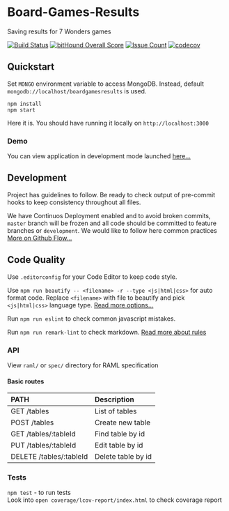 # Board-Games-Results

Saving results for 7 Wonders games

[![Build Status](https://travis-ci.org/GorlifSense/Board-Games-Results.svg?branch=master)](https://travis-ci.org/GorlifSense/Board-Games-Results)
[![bitHound Overall Score](https://www.bithound.io/github/GorlifSense/Board-Games-Results/badges/score.svg)](https://www.bithound.io/github/GorlifSense/Board-Games-Results)
[![Issue Count](https://codeclimate.com/github/GorlifSense/Board-Games-Results/badges/issue_count.svg)](https://codeclimate.com/github/GorlifSense/Board-Games-Results)
[![codecov](https://codecov.io/gh/GorlifSense/Board-Games-Results/branch/master/graph/badge.svg)](https://codecov.io/gh/GorlifSense/Board-Games-Results)

## Quickstart

Set `MONGO` environment variable to access MongoDB.
Instead, default `mongodb://localhost/boardgamesresults` is used.

`npm install`  
`npm start`  

Here it is. You should have running it locally on `http://localhost:3000`

### Demo

You can view application in development mode launched
[here...](https://boardgamesresults.herokuapp.com)

## Development

Project has guidelines to follow.
Be ready to check output of pre-commit hooks
to keep consistency throughout all files.

We have Continuos Deployment enabled and to avoid broken commits,
`master` branch will be frozen
and all code should be committed to feature branches
or `development`. We would like to follow here common practices
[More on Github Flow...](https://guides.github.com/introduction/flow/)

## Code Quality

Use `.editorconfig` for your Code Editor to keep code style.  

Use `npm run beautify -- <filename> -r --type <js|html|css>`
for auto format code.
Replace `<filename>` with file to beautify
and pick `<js|html|css>` language type.
[Read more options...](https://www.npmjs.com/package/js-beautify)

Run `npm run eslint` to check common javascript mistakes.  

Run `npm run remark-lint` to check markdown.
[Read more about rules](https://github.com/wooorm/remark-lint/blob/master/doc/rules.md)

### API

View `raml/` or `spec/` directory for RAML specification

#### Basic routes

| PATH                       | Description        |
| :-------------             | :-------------     |
| GET /tables                | List of tables     |
| POST /tables               | Create new table   |
| GET /tables/:tableId       | Find table by id   |
| PUT /tables/:tableId       | Edit table by id   |
| DELETE /tables/:tableId    | Delete table by id |

### Tests

`npm test` - to run tests  
Look into `open coverage/lcov-report/index.html` to check coverage report
